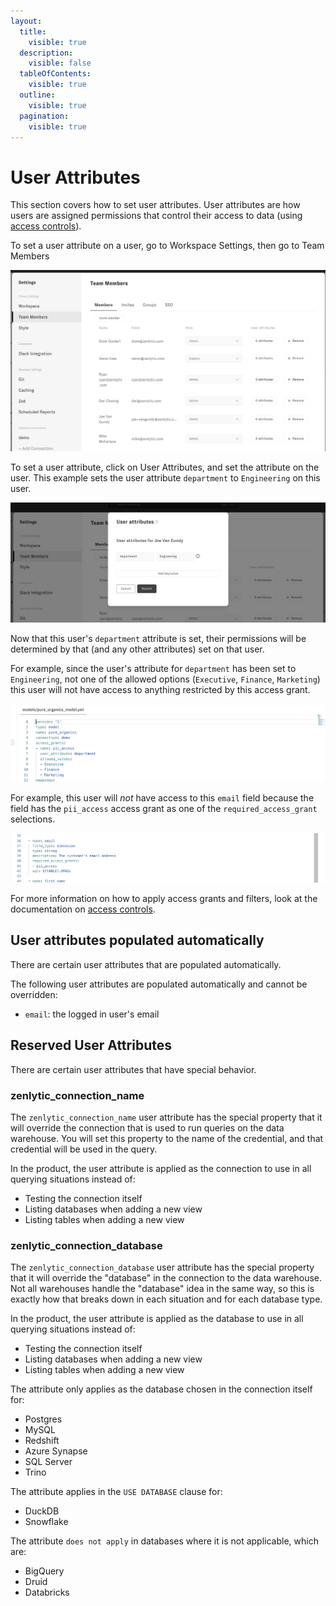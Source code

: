 ```yaml
---
layout:
  title:
    visible: true
  description:
    visible: false
  tableOfContents:
    visible: true
  outline:
    visible: true
  pagination:
    visible: true
---
```


# User Attributes

This section covers how to set user attributes. User attributes are how users are assigned permissions that control their access to data (using [access controls](../data-modeling/access_grants.md)).

To set a user attribute on a user, go to Workspace Settings, then go to Team Members

![team-members](../assets/3_zenlytic_ui/settings-team-members-attrs.png)

To set a user attribute, click on User Attributes, and set the attribute on the user. This example sets the user attribute `department` to `Engineering` on this user.

![user-attribute](../assets/4_embedding/user-attribute.png)

Now that this user's `department` attribute is set, their permissions will be determined by that (and any other attributes) set on that user.

For example, since the user's attribute for `department` has been set to `Engineering`, not one of the allowed options (`Executive`, `Finance`, `Marketing`) this user will not have access to anything restricted by this access grant.

![access-grants](../assets/3_zenlytic_ui/access-grant-example.png)

For example, this user will _not_ have access to this `email` field because the field has the `pii_access` access grant as one of the `required_access_grant` selections.

![access-grant-on-field](../assets/3_zenlytic_ui/access-grant-on-field.png)

For more information on how to apply access grants and filters, look at the documentation on [access controls](../data-modeling/access_grants.md).

## User attributes populated automatically

There are certain user attributes that are populated automatically.

The following user attributes are populated automatically and cannot be overridden:

* `email`: the logged in user's email

## Reserved User Attributes

There are certain user attributes that have special behavior.

### zenlytic\_connection\_name

The `zenlytic_connection_name` user attribute has the special property that it will override the connection that is used to run queries on the data warehouse. You will set this property to the name of the credential, and that credential will be used in the query.

In the product, the user attribute is applied as the connection to use in all querying situations instead of:

* Testing the connection itself
* Listing databases when adding a new view
* Listing tables when adding a new view

### zenlytic\_connection\_database

The `zenlytic_connection_database` user attribute has the special property that it will override the "database" in the connection to the data warehouse. Not all warehouses handle the "database" idea in the same way, so this is exactly how that breaks down in each situation and for each database type.

In the product, the user attribute is applied as the database to use in all querying situations instead of:

* Testing the connection itself
* Listing databases when adding a new view
* Listing tables when adding a new view

The attribute only applies as the database chosen in the connection itself for:

* Postgres
* MySQL
* Redshift
* Azure Synapse
* SQL Server
* Trino

The attribute applies in the `USE DATABASE` clause for:

* DuckDB
* Snowflake

The attribute `does not apply` in databases where it is not applicable, which are:

* BigQuery
* Druid
* Databricks
